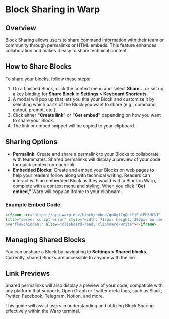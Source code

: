 # Block Sharing in Warp

## Overview
Block Sharing allows users to share command information with their team or community through permalinks or HTML embeds. This feature enhances collaboration and makes it easy to share technical content.

## How to Share Blocks
To share your blocks, follow these steps:
1. On a finished Block, click the context menu and select **Share...** or set up a key binding for **Share Block** in **Settings > Keyboard Shortcuts**.
2. A modal will pop up that lets you title your Block and customize it by selecting which parts of the Block you want to share (e.g., command, output, prompt, etc.).
3. Click either **"Create link"** or **"Get embed"** depending on how you want to share your Block.
4. The link or embed snippet will be copied to your clipboard.

## Sharing Options
- **Permalink**: Create and share a permalink to your Blocks to collaborate with teammates. Shared permalinks will display a preview of your code for quick context on each link.
- **Embedded Blocks**: Create and embed your Blocks on web pages to help your readers follow along with technical writing. Readers can interact with an embedded Block as they would with a Block in Warp, complete with a context menu and styling. When you click **"Get embed,"** Warp will copy an iframe to your clipboard.

### Example Embed Code
```html
<iframe src="https://app.warp.dev/block/embed/qn0g1CqQnkYjEafPH5HCVT"
title="server script error" style="width: 712px; height: 397px; border:0;
overflow:hidden;" allow="clipboard-read; clipboard-write"></iframe>
```

## Managing Shared Blocks
You can unshare a Block by navigating to **Settings > Shared blocks**. Currently, shared Blocks are accessible to anyone with the link.

## Link Previews
Shared permalinks will also display a preview of your code, compatible with any platform that supports Open Graph or Twitter meta tags, such as Slack, Twitter, Facebook, Telegram, Notion, and more.

This guide will assist users in understanding and utilizing Block Sharing effectively within the Warp terminal.

